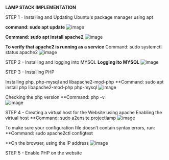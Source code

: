 **LAMP STACK IMPLEMENTATION**

STEP 1 - Installing and Updating Ubuntu's package manager using apt

**command: sudo apt update**
![image](https://user-images.githubusercontent.com/72884580/216776920-c995ba28-282e-4ba7-8197-7bf3b7feaef2.png)

**Command: sudo apt install apache2**
![image](https://user-images.githubusercontent.com/72884580/216777150-f37b6231-8ced-455a-aa5d-e35b2691b7a3.png)

**To verify that apache2 is running as a service**
Command: sudo systemctl status apache2
![image](https://user-images.githubusercontent.com/72884580/216777294-fb9153fc-2dba-4d17-9c1b-ab981053d0a4.png)

STEP 2 - Installing and logging into MYSQL
**Logging ito MYSQL**
![image](https://user-images.githubusercontent.com/72884580/216777575-7e5f7613-600f-48ab-9d65-5c6dfa0ce00d.png)

STEP 3 - Installing PHP

Installing php, php-mysql and libapache2-mod-php
**Command: sudo apt install php libapache2-mod-php php-mysql
![image](https://user-images.githubusercontent.com/72884580/216777898-c3bccd78-a333-48c5-bc9b-8674858b8134.png)

Checking the php version
**Command: php -v  
![image](https://user-images.githubusercontent.com/72884580/216777978-77220b6a-e7dc-447a-aeed-3aa12127794c.png)

STEP 4 - Creating a virtual host for the Website using apache
Enabling the virtual host
**Command: sudo a2ensite projectlamp
![image](https://user-images.githubusercontent.com/72884580/216778890-35aa462b-2c6f-4e4d-9be3-5dfebe01b92f.png)

To make sure your configuration file doesn’t contain syntax errors, run:
**Command: sudo apache2ctl configtest

**On the browser, using the IP address
![image](https://user-images.githubusercontent.com/72884580/216779102-29201627-9937-42e4-aefc-f74fd1bb9eaf.png)

STEP 5 - Enable PHP on the website


